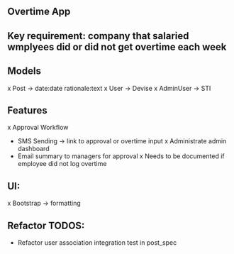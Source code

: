 ## Overtime App

## Key requirement: company that salaried wmplyees did or did not get overtime each week

## Models
x Post -> date:date rationale:text
x User -> Devise
x AdminUser -> STI

## Features
x Approval Workflow
- SMS Sending -> link to approval or overtime input
x Administrate admin dashboard
- Email summary to managers for approval
x Needs to be documented if employee did not log overtime

## UI:
x Bootstrap -> formatting

## Refactor TODOS:
- Refactor user association integration test in post_spec